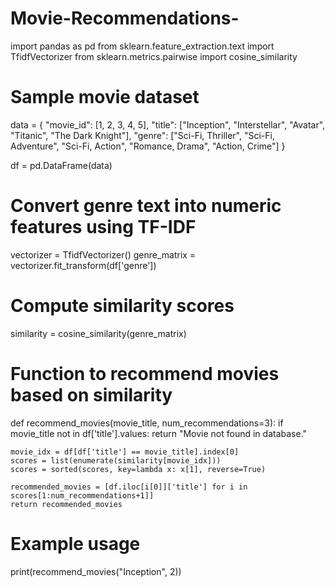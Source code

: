 # Movie-Recommendations-

import pandas as pd
from sklearn.feature_extraction.text import TfidfVectorizer
from sklearn.metrics.pairwise import cosine_similarity

# Sample movie dataset
data = {
    "movie_id": [1, 2, 3, 4, 5],
    "title": ["Inception", "Interstellar", "Avatar", "Titanic", "The Dark Knight"],
    "genre": ["Sci-Fi, Thriller", "Sci-Fi, Adventure", "Sci-Fi, Action", "Romance, Drama", "Action, Crime"]
}

df = pd.DataFrame(data)

# Convert genre text into numeric features using TF-IDF
vectorizer = TfidfVectorizer()
genre_matrix = vectorizer.fit_transform(df['genre'])

# Compute similarity scores
similarity = cosine_similarity(genre_matrix)

# Function to recommend movies based on similarity
def recommend_movies(movie_title, num_recommendations=3):
    if movie_title not in df['title'].values:
        return "Movie not found in database."
    
    movie_idx = df[df['title'] == movie_title].index[0]
    scores = list(enumerate(similarity[movie_idx]))
    scores = sorted(scores, key=lambda x: x[1], reverse=True)
    
    recommended_movies = [df.iloc[i[0]]['title'] for i in scores[1:num_recommendations+1]]
    return recommended_movies

# Example usage
print(recommend_movies("Inception", 2))
